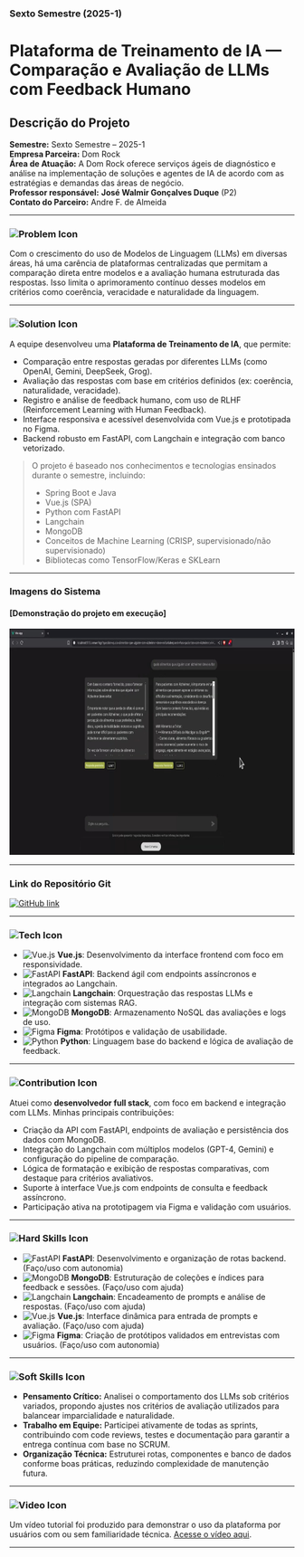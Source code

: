 ### Sexto Semestre (2025-1)

# Plataforma de Treinamento de IA — Comparação e Avaliação de LLMs com Feedback Humano

## Descrição do Projeto
**Semestre:** Sexto Semestre – 2025-1  
**Empresa Parceira:** Dom Rock  
**Área de Atuação:** A Dom Rock oferece serviços ágeis de diagnóstico e análise na implementação de soluções e agentes de IA de acordo com as estratégias e demandas das áreas de negócio.  
**Professor responsável:** **José Walmir Gonçalves Duque** (P2)  
**Contato do Parceiro:** Andre F. de Almeida

---

### ![Problem Icon](https://img.shields.io/badge/-Problema-E74C3C?style=flat&logo=issue-tracking&logoColor=white)

Com o crescimento do uso de Modelos de Linguagem (LLMs) em diversas áreas, há uma carência de plataformas centralizadas que permitam a comparação direta entre modelos e a avaliação humana estruturada das respostas. Isso limita o aprimoramento contínuo desses modelos em critérios como coerência, veracidade e naturalidade da linguagem.

---

### ![Solution Icon](https://img.shields.io/badge/-Solução-27AE60?style=flat&logo=solution&logoColor=white)

A equipe desenvolveu uma **Plataforma de Treinamento de IA**, que permite:

- Comparação entre respostas geradas por diferentes LLMs (como OpenAI, Gemini, DeepSeek, Grog).
- Avaliação das respostas com base em critérios definidos (ex: coerência, naturalidade, veracidade).
- Registro e análise de feedback humano, com uso de RLHF (Reinforcement Learning with Human Feedback).
- Interface responsiva e acessível desenvolvida com Vue.js e prototipada no Figma.
- Backend robusto em FastAPI, com Langchain e integração com banco vetorizado.

> O projeto é baseado nos conhecimentos e tecnologias ensinados durante o semestre, incluindo:
> - Spring Boot e Java
> - Vue.js (SPA)
> - Python com FastAPI
> - Langchain
> - MongoDB
> - Conceitos de Machine Learning (CRISP, supervisionado/não supervisionado)
> - Bibliotecas como TensorFlow/Keras e SKLearn

---

### **Imagens do Sistema**
#### **[Demonstração do projeto em execução]**

<p align="center">
  <img src="https://github.com/tsilvadev89/Portfolio/blob/API6S/img/RespostaLLMsAPI6s.jpg" alt="Interface da Plataforma" width="800" height="400">
  <br>
</p>

---

### **Link do Repositório Git**  
<a href="https://github.com/FATEC-FULLSTACK/API6" target="_blank">
  <img src="https://img.shields.io/badge/GitHub-181717?logo=github&logoColor=white&style=flat-square" alt="GitHub link">
</a>

---

### ![Tech Icon](https://img.shields.io/badge/-Tecnologias%20Utilizadas-3498DB?style=flat&logo=stackshare&logoColor=white)

- ![Vue.js](https://img.shields.io/badge/-Vue.js-42b883?logo=vue.js&logoColor=white&style=flat) **Vue.js**: Desenvolvimento da interface frontend com foco em responsividade.
- ![FastAPI](https://img.shields.io/badge/-FastAPI-009688?logo=fastapi&logoColor=white&style=flat) **FastAPI**: Backend ágil com endpoints assíncronos e integrados ao Langchain.
- ![Langchain](https://img.shields.io/badge/-Langchain-3eaf7c?logo=openai&logoColor=white&style=flat) **Langchain**: Orquestração das respostas LLMs e integração com sistemas RAG.
- ![MongoDB](https://img.shields.io/badge/-MongoDB-47A248?logo=mongodb&logoColor=white&style=flat) **MongoDB**: Armazenamento NoSQL das avaliações e logs de uso.
- ![Figma](https://img.shields.io/badge/-Figma-F24E1E?logo=figma&logoColor=white&style=flat) **Figma**: Protótipos e validação de usabilidade.
- ![Python](https://img.shields.io/badge/-Python-3776AB?logo=python&logoColor=white&style=flat) **Python**: Linguagem base do backend e lógica de avaliação de feedback.

---

### ![Contribution Icon](https://img.shields.io/badge/-Contribuições%20Pessoais-F39C12?style=flat&logo=contribution&logoColor=white)

Atuei como **desenvolvedor full stack**, com foco em backend e integração com LLMs. Minhas principais contribuições:

- Criação da API com FastAPI, endpoints de avaliação e persistência dos dados com MongoDB.
- Integração do Langchain com múltiplos modelos (GPT-4, Gemini) e configuração do pipeline de comparação.
- Lógica de formatação e exibição de respostas comparativas, com destaque para critérios avaliativos.
- Suporte à interface Vue.js com endpoints de consulta e feedback assíncrono.
- Participação ativa na prototipagem via Figma e validação com usuários.

---

### ![Hard Skills Icon](https://img.shields.io/badge/-Hard%20Skills-2ECC71?style=flat&logo=skillshare&logoColor=white)

- ![FastAPI](https://img.shields.io/badge/-FastAPI-009688?logo=fastapi&logoColor=white&style=flat) **FastAPI**: Desenvolvimento e organização de rotas backend. (Faço/uso com autonomia)
- ![MongoDB](https://img.shields.io/badge/-MongoDB-47A248?logo=mongodb&logoColor=white&style=flat) **MongoDB**: Estruturação de coleções e índices para feedback e sessões. (Faço/uso com ajuda)
- ![Langchain](https://img.shields.io/badge/-Langchain-3eaf7c?logo=openai&logoColor=white&style=flat) **Langchain**: Encadeamento de prompts e análise de respostas. (Faço/uso com ajuda)
- ![Vue.js](https://img.shields.io/badge/-Vue.js-42b883?logo=vue.js&logoColor=white&style=flat) **Vue.js**: Interface dinâmica para entrada de prompts e avaliação. (Faço/uso com ajuda)
- ![Figma](https://img.shields.io/badge/-Figma-F24E1E?logo=figma&logoColor=white&style=flat) **Figma**: Criação de protótipos validados em entrevistas com usuários. (Faço/uso com autonomia)

---

### ![Soft Skills Icon](https://img.shields.io/badge/-Soft%20Skills-9B59B6?style=flat&logo=meetup&logoColor=white)

- **Pensamento Crítico:** Analisei o comportamento dos LLMs sob critérios variados, propondo ajustes nos critérios de avaliação utilizados para balancear imparcialidade e naturalidade.
- **Trabalho em Equipe:** Participei ativamente de todas as sprints, contribuindo com code reviews, testes e documentação para garantir a entrega contínua com base no SCRUM.
- **Organização Técnica:** Estruturei rotas, componentes e banco de dados conforme boas práticas, reduzindo complexidade de manutenção futura.

---

### ![Video Icon](https://img.shields.io/badge/-Vídeo%20Tutorial-FF0000?style=flat&logo=youtube&logoColor=white)

Um vídeo tutorial foi produzido para demonstrar o uso da plataforma por usuários com ou sem familiaridade técnica. [Acesse o vídeo aqui](https://www.youtube.com/watch?v=C3ySkVufNRI).

---
